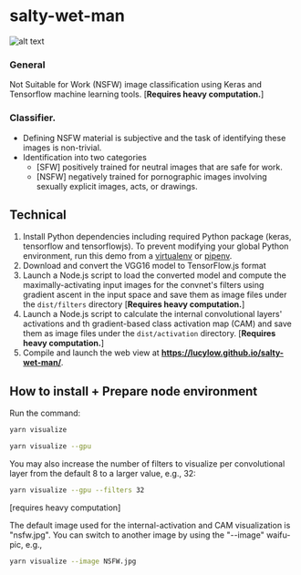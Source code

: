 # salty-wet-man

![alt text](https://github.com/lucylow/salty-wet-man/blob/master/64330371_573206533208216_2036770996110753792_n.png)

### General
Not Suitable for Work (NSFW) image classification using Keras and Tensorflow machine learning tools. [**Requires heavy computation.**]

### Classifier. 
* Defining NSFW material is subjective and the task of identifying these images is non-trivial.
* Identification into two categories
  * [SFW] positively trained for neutral images that are safe for work.
  * [NSFW] negatively trained for pornographic images involving sexually explicit images, acts, or drawings.

## Technical

1. Install Python dependencies including required
   Python package (keras, tensorflow and tensorflowjs). To prevent 
   modifying your global Python environment, run this demo from
   a [virtualenv](https://virtualenv.pypa.io/en/latest/) or
   [pipenv](https://pipenv.readthedocs.io/en/latest/).
2. Download and convert the VGG16 model to TensorFlow.js format
3. Launch a Node.js script to load the converted model and compute
   the maximally-activating input images for the convnet's filters
   using gradient ascent in the input space and save them as image
   files under the `dist/filters` directory [**Requires heavy computation.**]
4. Launch a Node.js script to calculate the internal convolutional
   layers' activations and th gradient-based class activation
   map (CAM) and save them as image files under the
   `dist/activation` directory. [**Requires heavy computation.**]
5. Compile and launch the web view at **https://lucylow.github.io/salty-wet-man/**.

## How to install + Prepare node environment

Run the command:
```sh
yarn visualize
```

```sh
yarn visualize --gpu
```

You may also increase the number of filters to visualize per convolutional
layer from the default 8 to a larger value, e.g., 32:

```sh
yarn visualize --gpu --filters 32
```
 [requires heavy computation]

The default image used for the internal-activation and CAM visualization is
"nsfw.jpg". You can switch to another image by using the "--image" waifu-pic, e.g.,

```sh
yarn visualize --image NSFW.jpg
```








